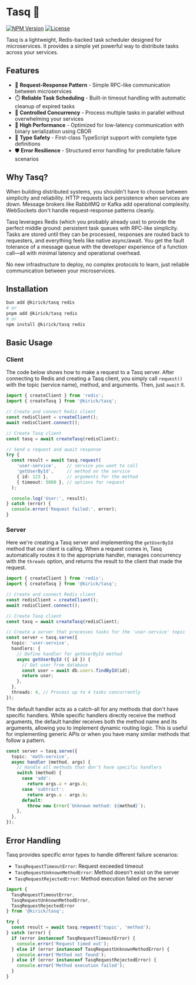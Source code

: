 # Tasq 🚀

[![NPM Version](https://img.shields.io/npm/v/@kirick/tasq.svg)](https://www.npmjs.com/package/@kirick/tasq)
[![License](https://img.shields.io/npm/l/@kirick/tasq.svg)](https://github.com/kirick-ts/tasq/blob/main/LICENSE)

Tasq is a lightweight, Redis-backed task scheduler designed for microservices. It provides a simple yet powerful way to distribute tasks across your services.

## Features

- 🔄 **Request-Response Pattern** - Simple RPC-like communication between microservices
- ⏱️ **Reliable Task Scheduling** - Built-in timeout handling with automatic cleanup of expired tasks
- 🧵 **Controlled Concurrency** - Process multiple tasks in parallel without overwhelming your services
- 🚀 **High Performance** - Optimized for low-latency communication with binary serialization using CBOR
- 💪 **Type Safety** - First-class TypeScript support with complete type definitions
- 🛡️ **Error Resilience** - Structured error handling for predictable failure scenarios

## Why Tasq?

When building distributed systems, you shouldn't have to choose between simplicity and reliability. HTTP requests lack persistence when services are down. Message brokers like RabbitMQ or Kafka add operational complexity. WebSockets don't handle request-response patterns cleanly.

Tasq leverages Redis (which you probably already use) to provide the perfect middle ground: persistent task queues with RPC-like simplicity. Tasks are stored until they can be processed, responses are routed back to requesters, and everything feels like native async/await. You get the fault tolerance of a message queue with the developer experience of a function call—all with minimal latency and operational overhead.

No new infrastructure to deploy, no complex protocols to learn, just reliable communication between your microservices.

## Installation

```bash
bun add @kirick/tasq redis
# or
pnpm add @kirick/tasq redis
# or
npm install @kirick/tasq redis
```

## Basic Usage

### Client

The code below shows how to make a request to a Tasq server. After connecting to Redis and creating a Tasq client, you simply call `request()` with the topic (service name), method, and arguments. Then, just `await` it.

```typescript
import { createClient } from 'redis';
import { createTasq } from '@kirick/tasq';

// Create and connect Redis client
const redisClient = createClient();
await redisClient.connect();

// Create Tasq client
const tasq = await createTasq(redisClient);

// Send a request and await response
try {
  const result = await tasq.request(
    'user-service',    // service you want to call
    'getUserById',     // method on the service
    { id: 123 },       // arguments for the method
    { timeout: 5000 }, // options for request
  );

  console.log('User:', result);
} catch (error) {
  console.error('Request failed:', error);
}
```

### Server

Here we're creating a Tasq server and implementing the `getUserById` method that our client is calling. When a request comes in, Tasq automatically routes it to the appropriate handler, manages concurrency with the `threads` option, and returns the result to the client that made the request.

```typescript
import { createClient } from 'redis';
import { createTasq } from '@kirick/tasq';

// Create and connect Redis client
const redisClient = createClient();
await redisClient.connect();

// Create Tasq client
const tasq = await createTasq(redisClient);

// Create a server that processes tasks for the 'user-service' topic
const server = tasq.serve({
  topic: 'user-service',
  handlers: {
    // Define handler for getUserById method
    async getUserById ({ id }) {
      // Get user from database
      const user = await db.users.findById(id);
      return user;
    },
  },
  threads: 4, // Process up to 4 tasks concurrently
});
```

The default handler acts as a catch-all for any methods that don't have specific handlers. While specific handlers directly receive the method arguments, the default handler receives both the method name and its arguments, allowing you to implement dynamic routing logic. This is useful for implementing generic APIs or when you have many similar methods that follow a pattern.

```typescript
const server = tasq.serve({
  topic: 'math-service',
  async handler (method, args) {
    // Handle all methods that don't have specific handlers
    switch (method) {
      case 'add':
        return args.a + args.b;
      case 'subtract':
        return args.a - args.b;
      default:
        throw new Error(`Unknown method: ${method}`);
    },
  },
});
```

## Error Handling

Tasq provides specific error types to handle different failure scenarios:

- `TasqRequestTimeoutError`: Request exceeded timeout
- `TasqRequestUnknownMethodError`: Method doesn't exist on the server
- `TasqRequestRejectedError`: Method execution failed on the server

```typescript
import {
  TasqRequestTimeoutError,
  TasqRequestUnknownMethodError,
  TasqRequestRejectedError
} from '@kirick/tasq';

try {
  const result = await tasq.request('topic', 'method');
} catch (error) {
  if (error instanceof TasqRequestTimeoutError) {
    console.error('Request timed out');
  } else if (error instanceof TasqRequestUnknownMethodError) {
    console.error('Method not found');
  } else if (error instanceof TasqRequestRejectedError) {
    console.error('Method execution failed');
  }
}
```
